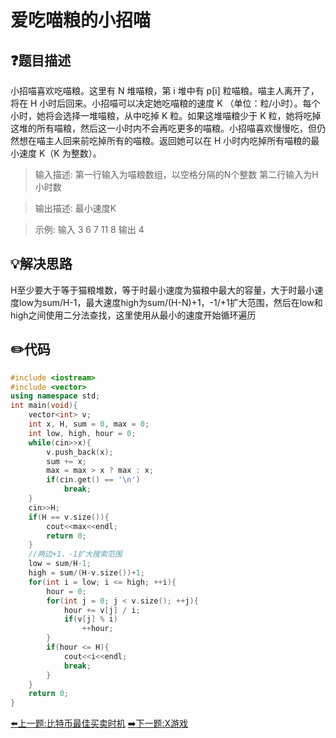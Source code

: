 # 爱吃喵粮的小招喵

## :question:题目描述
小招喵喜欢吃喵粮。这里有 N 堆喵粮，第 i 堆中有 p[i] 粒喵粮。喵主人离开了，将在 H 小时后回来。小招喵可以决定她吃喵粮的速度 K （单位：粒/小时）。每个小时，她将会选择一堆喵粮，从中吃掉 K 粒。如果这堆喵粮少于 K 粒，她将吃掉这堆的所有喵粮，然后这一小时内不会再吃更多的喵粮。小招喵喜欢慢慢吃，但仍然想在喵主人回来前吃掉所有的喵粮。返回她可以在 H 小时内吃掉所有喵粮的最小速度 K（K 为整数）。 

>输入描述:
第一行输入为喵粮数组，以空格分隔的N个整数
第二行输入为H小时数

>输出描述:
最小速度K

>示例:
输入
3 6 7 11
8
输出 4

## :bulb:解决思路
H至少要大于等于猫粮堆数，等于时最小速度为猫粮中最大的容量，大于时最小速度low为sum/H-1，最大速度high为sum/(H-N)+1，-1/+1扩大范围，然后在low和high之间使用二分法查找，这里使用从最小的速度开始循环遍历

## :pencil2:代码
```c++
#include <iostream>
#include <vector>
using namespace std;
int main(void){
    vector<int> v;
    int x, H, sum = 0, max = 0;
    int low, high, hour = 0;
    while(cin>>x){
        v.push_back(x);
        sum += x;
        max = max > x ? max : x;
        if(cin.get() == '\n')
            break;
    }
    cin>>H;
    if(H == v.size()){
        cout<<max<<endl;
        return 0;
    }
    //两边+1，-1扩大搜索范围
    low = sum/H-1;
    high = sum/(H-v.size())+1;
    for(int i = low; i <= high; ++i){
        hour = 0;
        for(int j = 0; j < v.size(); ++j){
            hour += v[j] / i;
            if(v[j] % i)
                ++hour;
        }
        if(hour <= H){
            cout<<i<<endl;
            break;
        }
    }
    return 0;
}
```
[:arrow_left:上一题:比特币最佳买卖时机](MakeMoneyFromBitcoin.md)
[:arrow_right:下一题:X游戏](XGame.md)